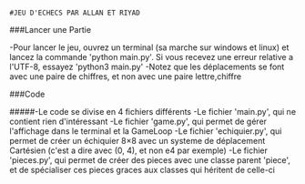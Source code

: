                                                                                    #JEU D'ECHECS PAR ALLAN ET RIYAD


###Lancer une Partie

-Pour lancer le jeu, ouvrez un terminal (sa marche sur windows et linux) et lancez la commande 'python main.py'. Si vous recevez une erreur relative a l'UTF-8, essayez 'python3 main.py'
-Notez que les déplacements se font avec une paire de chiffres, et non avec une paire lettre,chiffre


###Code

#####-Le code se divise en 4 fichiers différents
      -Le fichier 'main.py', qui ne contient rien d'intéressant
      -Le fichier 'game.py', qui permet de gérer l'affichage dans le terminal et la GameLoop
      -Le fichier 'echiquier.py', qui permet de créer un échiquier 8×8 avec un systeme de déplacement Cartésien (c'est a dire avec (0, 4), et non e4 par exemple)
      -Le fichier 'pieces.py', qui permet de créer des pieces avec une classe parent 'piece', et de spécialiser ces pieces graces aux classes qui héritent de celle-ci

